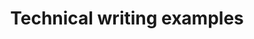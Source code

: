 ---
title : "Technical writing examples"
description: "These are some older writing samples that show the breadth of Ed's technical writing experience."
layout : layouts/grid.njk
eleventyExcludeFromCollections : true
FontAwesomeIcon: 'regular fa-pen-to-square'
---